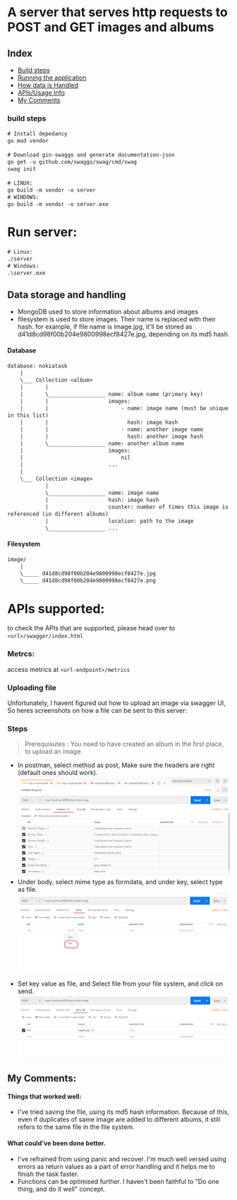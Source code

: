 # A server that serves http requests to POST and GET images and albums

## Index
- [Build steps](#bld-steps)
- [Running the application](#run-steps)
- [How data is Handled](#data-handling)
- [APIs/Usage Info](#api-usage)
- [My Comments](#comments)
<a name="bld-steps"></a>
### build steps
```
# Install depedancy
go mod vendor

# Download gin-swaggo and generate documentation-json
go get -u github.com/swaggo/swag/cmd/swag
swag init

# LINUX:
go build -m vendor -o server
# WINDOWS: 
go build -m vendor -o server.exe
```
<a name="run-steps"></a>
# Run server:
```
# Linux:
./server
# Windows:
.\server.exe
```

<a name="data-handling"></a>
## Data storage and handling
- MongoDB used to store information about albums and images
- filesystem is used to store images. Their name is replaced with their hash.
    for example, if file name is image.jpg, it'll be stored as d41d8cd98f00b204e9800998ecf8427e.jpg, depending on its md5 hash.

#### Database
```
database: nokiatask
    |
    \___ Collection <album>
    |       |
    |       \__________________ name: album name (primary key)
    |       |                   images:
    |       |                       - name: image name (must be unique in this list)
    |       |                         hash: image hash
    |       |                       - name: another image name
    |       |                         hash: another image hash
    |       \__________________ name: another album name
    |                           images:
    |                               nil
    |                           ...
    |
    \___ Collection <image>
            |
            \__________________ name: image name
            |                   hash: image hash
            |                   counter: number of times this image is referenced (in different albums)
            |                   location: path to the image
            \__________________ ...

```
#### Filesystem
```
image/
    |
    \_____ d41d8cd98f00b204e9800998ecf8427e.jpg
    \_____ d41d8cd98f00b204e9800998ecf8427e.png
```

<a name="api-usage"></a>
# APIs supported:

to check the APIs that are supported, please head over to `<url>/swagger/index.html`

### Metrcs:
access metrics at `<url-endpoint>/metrics`

### Uploading file
Unfortunately, I havent figured out how to upload an image via swagger UI, So heres screenshots on how a file can be sent to this server:
### Steps
> Prerequisutes : You need to have created an album in the first place, to upload an image.
- In postman, select method as post, Make sure the headers are right (default ones should work).
![image1](assets/img-upload-step1.PNG)
- Under body, select mime type as formdata, and under key, select type as file.
![image2](assets/img-upload-step2.PNG)
- Set key value as file, and Select file from your file system, and click on send.
![image3](assets/img-upload-step5.PNG)

<a name="comments"></a>
## My Comments:
#### Things that worked well:
- I've tried saving the file, using its md5 hash information. Because of this, even if duplicates of same image are added to different albums, it still refers to the same file in the file system.
#### What could've been done better.
- I've refrained from using panic and recover. I'm much well versed using errors as return values as a part of error handling and it helps me to finish the task faster.
- Functions can be optimised further. I haven't been faithful to "Do one thing, and do it well" concept. 